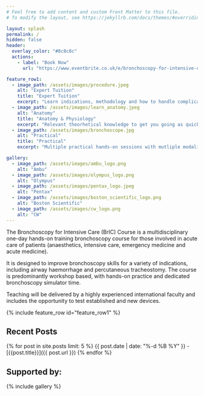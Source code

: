 ```yaml
---
# Feel free to add content and custom Front Matter to this file.
# To modify the layout, see https://jekyllrb.com/docs/themes/#overriding-theme-defaults

layout: splash
permalink: /
hidden: false
header:
  overlay_color: "#8c8c8c"
  actions:
    - label: "Book Now"
      url: "https://www.eventbrite.co.uk/e/bronchoscopy-for-intensive-care-bric-course-tickets-35202715269"

feature_row1:
  - image_path: /assets/images/procedure.jpeg
    alt: "Expert Tuition"
    title: "Expert Tuition"
    excerpt: "Learn indications, methodology and how to handle complications from experts in the field"
  - image_path: /assets/images/learn_anatomy.jpeg
    alt: "Anatomy"
    title: "Anatomy & Physiology"
    excerpt: "Relevant theorhetical knowledge to get you going as quickly as possible"
  - image_path: /assets/images/bronchoscope.jpg
    alt: "Practical"
    title: "Practical"
    excerpt: "Multiple practical hands-on sessions with mutliple modalities to practice under expert tuition and advice"

gallery:
  - image_path: /assets/images/ambu_logo.png
    alt: "Ambu"
  - image_path: /assets/images/olympus_logo.png
    alt: "Olympus"
  - image_path: /assets/images/pentax_logo.jpeg
    alt: "Pentax"
  - image_path: /assets/images/boston_scientific_logo.png
    alt: "Boston Scientific"
  - image_path: /assets/images/cw_logo.png
    alt: "CW"
---
```


The Bronchoscopy for Intensive Care (BrIC) Course is a multidisciplinary one-day hands-on training bronchoscopy course for those involved in acute care of patients (anaesthetics, intensive care, emergency medicine and acute medicine).  

It is designed to improve bronchoscopy skills for a variety of indications, including airway haemorrhage and percutaneous tracheostomy.  The course is predominantly workshop based, with hands-on practice and dedicated bronchoscopy simulator time.  

Teaching will be delivered by a highly experienced international faculty and includes the opportunity to test established and new devices.

{% include feature_row id="feature_row1" %}

## Recent Posts
{% for post in site.posts limit: 5 %}
  {{ post.date | date: "%-d %B %Y" }} - [{{post.title}}]({{ post.url }})
{% endfor %}

## Supported by:
{% include gallery %}

